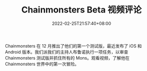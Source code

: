 ﻿---
title: "Chainmonsters Beta 视频评论"
date: 2022-02-25T21:57:40+08:00
lastmod: 2022-02-25T16:45:40+08:00
draft: false
authors: ["Lloyd"]
description: "Chainmonsters 在 12 月推出了他们的第一个测试版，最近发布了 iOS 和 Android 版本。我们派我们的主持人布鲁诺执行一项任务，以审查 Chainmonsters 测试版并抓住所有的 Mons。观看视频，了解他在 Chainmonsters 世界中的第一次冒险。"
featuredImage: "chainmonsters-beta-video-review.jpg"
tags: ["Strategy Game","策略游戏","Play to Earn"]
categories: ["news"]
news: ["策略游戏"]
weight: 
lightgallery: true
pinned: false
recommend: false
recommend1: false
---

Chainmonsters 在 12 月推出了他们的第一个测试版，最近发布了 iOS 和 Android 版本。我们派我们的主持人布鲁诺执行一项任务，以审查 Chainmonsters 测试版并抓住所有的 Mons。观看视频，了解他在 Chainmonsters 世界中的第一次冒险。

<!--more-->

